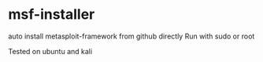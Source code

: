 # msf-installer
auto install metasploit-framework from github directly
Run with sudo or root

Tested on ubuntu and kali



